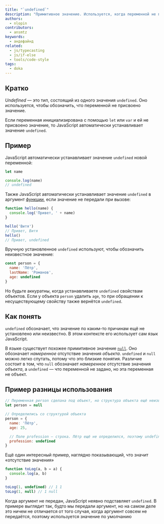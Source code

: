 ```yaml
---
title: "`undefined`"
description: "Примитивное значение. Используется, когда переменной не присвоено значение."
authors:
  - nlopin
contributors:
  - ansmtz
keywords:
  - андефайнд
related:
  - js/typecasting
  - js/if-else
  - tools/code-style
tags:
  - doka
---
```


## Кратко

_Undefined_ — это тип, состоящий из одного значения `undefined`. Оно используется, чтобы обозначить, что переменной не присвоено значение.

Если переменная инициализирована с помощью `let` или `var` и ей не присвоено значение, то JavaScript автоматически устанавливает значение `undefined`.

## Пример

JavaScript автоматически устанавливает значение `undefined` новой переменной:

```js
let name

console.log(name)
// undefined
```

Также JavaScript автоматически устанавливает значение `undefined` в аргумент [функции](/js/function/), если значение не передали при вызове:

```js
function hello(name) {
  console.log('Привет, ' + name)
}

hello('Витя')
// Привет, Витя
hello()
// Привет, undefined
```

Вручную установленное `undefined` используют, чтобы обозначить неизвестное значение:

```js
const person = {
  name: 'Пётр',
  lastName: 'Романов',
  age: undefined
}
```
Но будьте аккуратны, когда устанавливаете `undefined` свойствам объектов. Если у объекта `person` удалить `age`, то при обращении к несуществующему свойству также вернётся `undefined`.

## Как понять

`undefined` обозначает, что значение по каким-то причинам ещё не установлено или неизвестно. В этом контексте его использует сам язык JavaScript.

В языке существует похожее примитивное значение [`null`](/js/null-primitive/). Оно обозначает _намеренное_ отсутствие значения _объекта_. `undefined` и `null` можно легко спутать, потому что это близкие понятия. Различие состоит в том, что `null` обозначает _намеренное_ отсутствие значения _объекта_, а `undefined` — что переменной не задано, но эта переменная не объект.

## Пример разницы использования

```js
// Переменная person сделана под объект, но структура объекта ещё неизвестна
let person = null

// Определились со структурой объекта
person = {
  name: 'Пётр',
  age: 25,

  // Поле profession — строка. Пётр ещё не определился, поэтому undefined
  profession: undefined
}
```

Ещё один интересный пример, наглядно показывающий, что значит «отсутствие значения»

```js
function toLog(a, b = a) {
  console.log(a, b)
}

toLog(1, undefined) // 1 1
toLog(1, null) // 1 null
```
Когда аргумент не передан, JavaScript неявно подставляет `undefined`. В примере выглядит так, будто мы передали аргумент, но на самом деле это ничем не отличается от того случая, когда аргумент совсем не передаётся, поэтому используется значение по умолчанию
